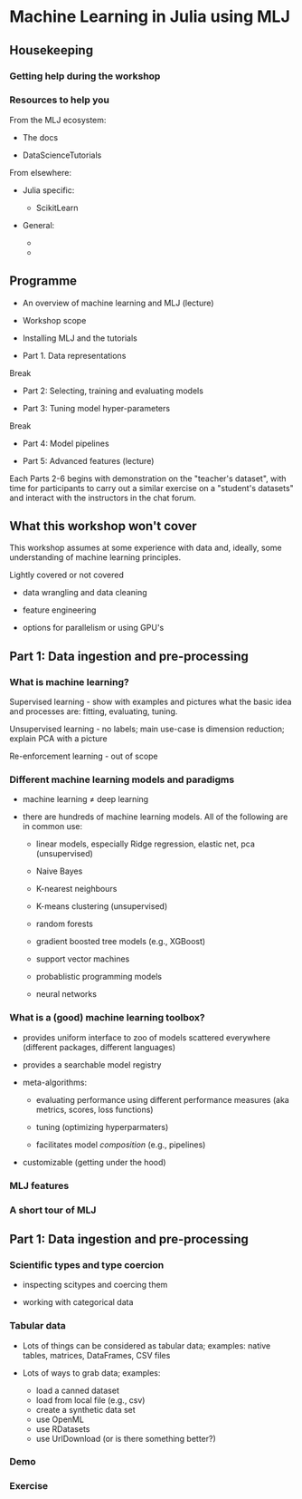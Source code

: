 # Machine Learning in Julia using MLJ

## Housekeeping

### Getting help during the workshop

### Resources to help you

From the MLJ ecosystem:

- The docs

- DataScienceTutorials

From elsewhere:

- Julia specific:

   - ScikitLearn

- General:

   -

   - 
   
## Programme

- An overview of machine learning and MLJ (lecture)

- Workshop scope

- Installing MLJ and the tutorials

- Part 1. Data representations

Break

- Part 2: Selecting, training and evaluating models

- Part 3: Tuning model hyper-parameters 

Break

- Part 4: Model pipelines

- Part 5: Advanced features (lecture)

Each Parts 2-6 begins with demonstration on the "teacher's dataset", with
time for participants to carry out a similar exercise on a "student's
datasets" and interact with the instructors in the chat forum. 


## What this workshop won't cover

This workshop assumes at some experience with data and, ideally, some
understanding of machine learning principles.

Lightly covered or not covered

- data wrangling and data cleaning

- feature engineering

- options for parallelism or using GPU's 


## Part 1: Data ingestion and pre-processing 

### What is machine learning?

Supervised learning - show with examples and pictures what the basic
idea and processes are: fitting, evaluating, tuning.

Unsupervised learning - no labels; main use-case is dimension reduction; explain PCA with a picture

Re-enforcement learning - out of scope


### Different machine learning models and paradigms

- machine learning ≠ deep learning

- there are hundreds of machine learning models. All of the following
  are in common use:
  
  - linear models, especially Ridge regression, elastic net, pca (unsupervised)
  
  - Naive Bayes 
  
  - K-nearest neighbours
  
  - K-means clustering (unsupervised)
  
  - random forests
  
  - gradient boosted tree models (e.g., XGBoost)
  
  - support vector machines
  
  - probablistic programming models
  
  - neural networks
  

### What is a (good) machine learning toolbox?

- provides uniform interface to zoo of models scattered everywhere
  (different packages, different languages)

- provides a searchable model registry

- meta-algorithms: 

    - evaluating performance using different performance measures (aka
      metrics, scores, loss functions)
	  
	- tuning (optimizing hyperparmaters)
	
	- facilitates model *composition* (e.g., pipelines)
	
- customizable (getting under the hood)

### MLJ features 


### A short tour of MLJ


## Part 1: Data ingestion and pre-processing 

### Scientific types and type coercion

- inspecting scitypes and coercing them

- working with categorical data 


### Tabular data

- Lots of things can be considered as tabular data; examples: native
  tables, matrices, DataFrames, CSV files

- Lots of ways to grab data; examples:

   - load a canned dataset
   - load from local file (e.g., csv)
   - create a synthetic data set
   - use OpenML
   - use RDatasets
   - use UrlDownload (or is there something better?)
   
### Demo 

### Exercise

## 

